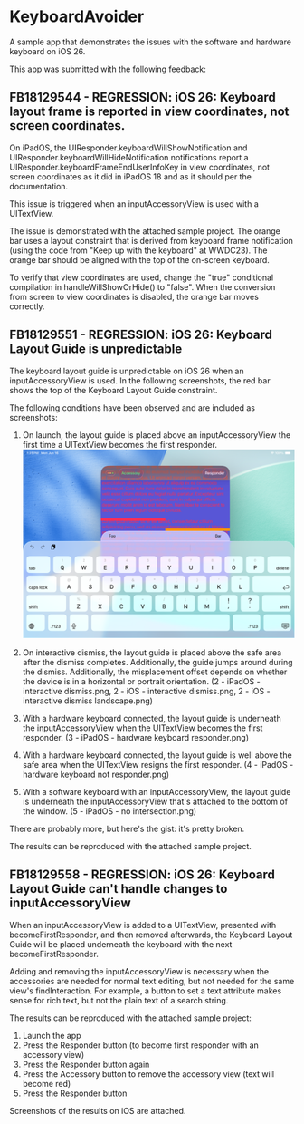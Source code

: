 # KeyboardAvoider

A sample app that demonstrates the issues with the software and hardware keyboard on iOS 26.

This app was submitted with the following feedback:

## FB18129544 - REGRESSION: iOS 26: Keyboard layout frame is reported in view coordinates, not screen coordinates.

On iPadOS, the UIResponder.keyboardWillShowNotification and UIResponder.keyboardWillHideNotification notifications report a UIResponder.keyboardFrameEndUserInfoKey in view coordinates, not screen coordinates as it did in iPadOS 18 and as it should per the documentation.

This issue is triggered when an inputAccessoryView is used with a UITextView.

The issue is demonstrated with the attached sample project. The orange bar uses a layout constraint that is derived from keyboard frame notification (using the code from "Keep up with the keyboard" at WWDC23). The orange bar should be aligned with the top of the on-screen keyboard.

To verify that view coordinates are used, change the "true" conditional compilation in handleWillShowOrHide() to "false". When the conversion from screen to view coordinates is disabled, the orange bar moves correctly.

## FB18129551 - REGRESSION: iOS 26: Keyboard Layout Guide is unpredictable

The keyboard layout guide is unpredictable on iOS 26 when an inputAccessoryView is used. In the following screenshots, the red bar shows the top of the Keyboard Layout Guide constraint.

The following conditions have been observed and are included as screenshots:

1. On launch, the layout guide is placed above an inputAccessoryView the first time a UITextView becomes the first responder. ![(1 - iPadOS - first launch.png)](https://github.com/chockenberry/KeyboardAvoider/blob/main/FB18129551/1%20-%20iPadOS%20-%20first%20launch.png)

2. On interactive dismiss, the layout guide is placed above the safe area after the dismiss completes. Additionally, the guide jumps around during the dismiss. Additionally, the misplacement offset depends on whether the device is in a horizontal or portrait orientation. (2 - iPadOS - interactive dismiss.png, 2 - iOS - interactive dismiss.png, 2 - iOS - interactive dismiss landscape.png)

3. With a hardware keyboard connected, the layout guide is underneath the inputAccessoryView when the UITextView becomes the first responder. (3 - iPadOS - hardware keyboard responder.png)

4. With a hardware keyboard connected, the layout guide is well above the safe area  when the UITextView resigns the first responder. (4 - iPadOS - hardware keyboard not responder.png)

5. With a software keyboard with an inputAccessoryView, the layout guide is underneath the inputAccessoryView that's attached to the bottom of the window. (5 - iPadOS - no intersection.png)

There are probably more, but here's the gist: it's pretty broken.

The results can be reproduced with the attached sample project.

## FB18129558 - REGRESSION: iOS 26: Keyboard Layout Guide can't handle changes to inputAccessoryView

When an inputAccessoryView is added to a UITextView, presented with becomeFirstResponder, and then removed afterwards, the Keyboard Layout Guide will be placed underneath the keyboard with the next becomeFirstResponder.

Adding and removing the inputAccessoryView is necessary when the accessories are needed for normal text editing, but not needed for the same view's findInteraction. For example, a button to set a text attribute makes sense for rich text, but not the plain text of a search string.

The results can be reproduced with the attached sample project:

1. Launch the app
2. Press the Responder button (to become first responder with an accessory view)
3. Press the Responder button again
4. Press the Accessory button to remove the accessory view (text will become red)
5. Press the Responder button

Screenshots of the results on iOS are attached.

